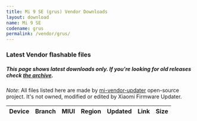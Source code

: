 ```yaml
---
title: Mi 9 SE (grus) Vendor Downloads
layout: download
name: Mi 9 SE
codename: grus
permalink: /vendor/grus/
---
```


### Latest Vendor flashable files
##### This page shows latest downloads only. If you're looking for old releases check [the archive](/archive/vendor/grus/).

*Note*: All files listed here are made by [mi-vendor-updater](https://github.com/TryHardDood/mi-vendor-updater) open-source project. It's not owned, modified or edited by Xiaomi Firmware Updater.

<div class="table-responsive-md" id="table-wrapper">
    <table id="vendor" class="compact table table-striped table-hover table-sm">
        <thead class="thead-dark">
            <tr>
                <th>Device</th>
                <th>Branch</th>
                <th>MIUI</th>
                <th>Region</th>
                <th>Updated</th>
                <th>Link</th>
                <th>Size</th>
            </tr>
        </thead>
        <script>loadVendorDownloads('grus', 'latest')</script>
    </table>
</div>
